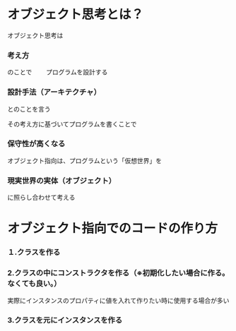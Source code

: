 # オブジェクト思考とは？

オブジェクト思考は
### 考え方　　　
のことで　　
プログラムを設計する
### 設計手法（アーキテクチャ）

とのことを言う

その考え方に基づいてプログラムを書くことで
### 保守性が高くなる

オブジェクト指向は、プログラムという「仮想世界」を

### 現実世界の実体（オブジェクト）

に照らし合わせて考える

# オブジェクト指向でのコードの作り方
### １.クラスを作る　　
### 2.クラスの中にコンストラクタを作る（※初期化したい場合に作る。なくても良い。）  
実際にインスタンスのプロパティに値を入れて作りたい時に使用する場合が多い
### 3.クラスを元にインスタンスを作る　　


